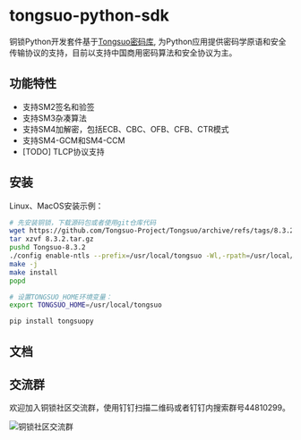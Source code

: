 # tongsuo-python-sdk

铜锁Python开发套件基于[Tongsuo密码库](https://github.com/Tongsuo-Project/Tongsuo), 为Python应用提供密码学原语和安全传输协议的支持，目前以支持中国商用密码算法和安全协议为主。

## 功能特性

- 支持SM2签名和验签
- 支持SM3杂凑算法
- 支持SM4加解密，包括ECB、CBC、OFB、CFB、CTR模式
- 支持SM4-GCM和SM4-CCM
- [TODO] TLCP协议支持

## 安装

Linux、MacOS安装示例：
```bash
# 先安装铜锁，下载源码包或者使用git仓库代码
wget https://github.com/Tongsuo-Project/Tongsuo/archive/refs/tags/8.3.2.tar.gz
tar xzvf 8.3.2.tar.gz
pushd Tongsuo-8.3.2
./config enable-ntls --prefix=/usr/local/tongsuo -Wl,-rpath=/usr/local/tongsuo/lib
make -j
make install
popd

# 设置TONGSUO_HOME环境变量：
export TONGSUO_HOME=/usr/local/tongsuo

pip install tongsuopy
```

## 文档

## 交流群

欢迎加入铜锁社区交流群，使用钉钉扫描二维码或者钉钉内搜索群号44810299。

![铜锁社区交流群](https://mdn.alipayobjects.com/huamei_uwixg7/afts/img/A*4ag7R5ZF6HAAAAAAAAAAAAAADnyFAQ/original)
